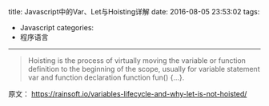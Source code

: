 title: Javascript中的Var、Let与Hoisting详解
date: 2016-08-05 23:53:02
tags:
- Javascript
categories:
- 程序语言
---

> Hoisting is the process of virtually moving the variable or function definition to the beginning of the scope, usually for variable statement var and function declaration function fun() {...}.

原文： <https://rainsoft.io/variables-lifecycle-and-why-let-is-not-hoisted/>

